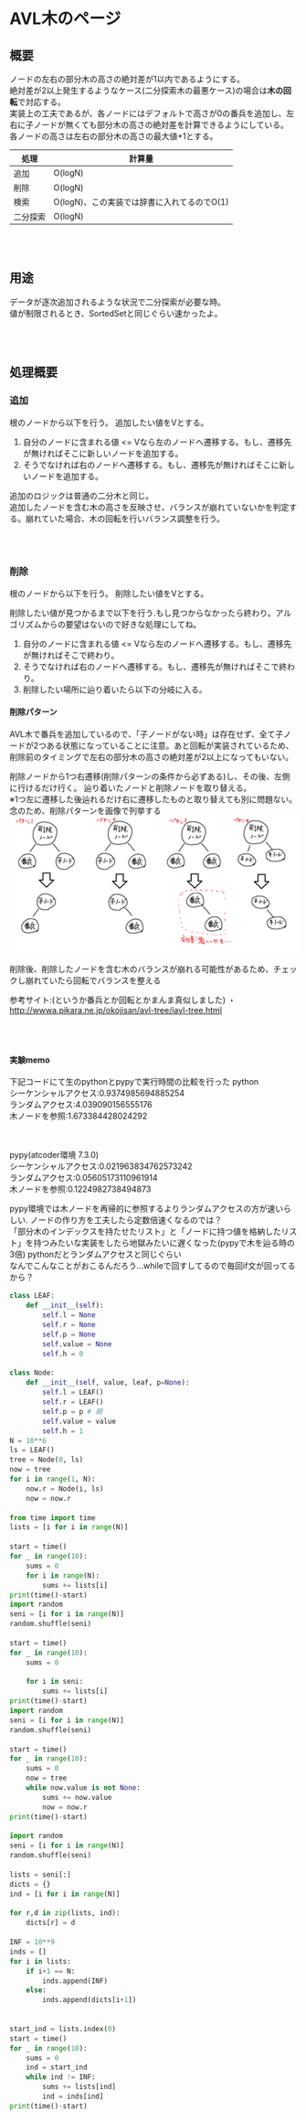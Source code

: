 # AVL木のページ

## 概要
ノードの左右の部分木の高さの絶対差が1以内であるようにする。  
絶対差が2以上発生するようなケース(二分探索木の最悪ケース)の場合は<b>木の回転</b>で対応する。  
実装上の工夫であるが、各ノードにはデフォルトで高さが0の番兵を追加し、左右に子ノードが無くても部分木の高さの絶対差を計算できるようにしている。  
各ノードの高さは左右の部分木の高さの最大値+1とする。  



|  処理  |  計算量  |
| ---- | ---- |
|  追加  | O(logN)  |
|  削除  | O(logN)  |
|  検索  | O(logN)、この実装では辞書に入れてるのでO(1)  |
|  二分探索  | O(logN) |

<br></br>

## 用途
データが逐次追加されるような状況で二分探索が必要な時。  
値が制限されるとき、SortedSetと同じぐらい速かったよ。

<br></br>

## 処理概要

### 追加 
根のノードから以下を行う。
追加したい値をVとする。  

1. 自分のノードに含まれる値 <= Vなら左のノードへ遷移する。もし、遷移先が無ければそこに新しいノードを追加する。  
2. そうでなければ右のノードへ遷移する。もし、遷移先が無ければそこに新しいノードを追加する。  

追加のロジックは普通の二分木と同じ。  
追加したノードを含む木の高さを反映させ、バランスが崩れていないかを判定する。崩れていた場合、木の回転を行いバランス調整を行う。


<br></br>

### 削除 
根のノードから以下を行う。
削除したい値をVとする。  

削除したい値が見つかるまで以下を行う.もし見つからなかったら終わり。アルゴリズムからの要望はないので好きな処理にしてね。
1. 自分のノードに含まれる値 <= Vなら左のノードへ遷移する。もし、遷移先が無ければそこで終わり。  
2. そうでなければ右のノードへ遷移する。もし、遷移先が無ければそこで終わり。  
3. 削除したい場所に辿り着いたら以下の分岐に入る。　 


#### 削除パターン
AVL木で番兵を追加しているので、「子ノードがない時」は存在せず、全て子ノードが2つある状態になっていることに注意。あと回転が実装されているため、削除前のタイミングで左右の部分木の高さの絶対差が2以上になってもいない。

削除ノードから1つ右遷移(削除パターンの条件から必ずある)し、その後、左側に行けるだけ行く。
辿り着いたノードと削除ノードを取り替える。  
※1つ左に遷移した後辿れるだけ右に遷移したものと取り替えても別に問題ない。  
念のため、削除パターンを画像で列挙する
![delete_pattern](./image/delete_pattern.png)


削除後、削除したノードを含む木のバランスが崩れる可能性があるため、チェックし崩れていたら回転でバランスを整える

参考サイト:(というか番兵とか回転とかまんま真似しました)
・http://wwwa.pikara.ne.jp/okojisan/avl-tree/iavl-tree.html


<br></br>

#### 実験memo
下記コードにて生のpythonとpypyで実行時間の比較を行った
python  
シーケンシャルアクセス:0.9374985694885254  
ランダムアクセス:4.039090156555176  
木ノードを参照:1.673384428024292  
  
<br></br>
pypy(atcoder環境 7.3.0)  
シーケンシャルアクセス:0.021963834762573242  
ランダムアクセス:0.05605173110961914  
木ノードを参照:0.1224982738494873
  
  
pypy環境では木ノードを再帰的に参照するよりランダムアクセスの方が速いらしい.
ノードの作り方を工夫したら定数倍速くなるのでは？  
「部分木のインデックスを持たせたリスト」と「ノードに持つ値を格納したリスト」を持つみたいな実装をしたら地獄みたいに遅くなった(pypyで木を辿る時の3倍)
pythonだとランダムアクセスと同じぐらい  
なんでこんなことがおこるんだろう…whileで回すしてるので毎回if文が回ってるから？

```python
class LEAF:
    def __init__(self):
        self.l = None
        self.r = None
        self.p = None
        self.value = None
        self.h = 0
        
class Node:
    def __init__(self, value, leaf, p=None):
        self.l = LEAF()
        self.r = LEAF()
        self.p = p # 親
        self.value = value
        self.h = 1
N = 10**6
ls = LEAF()
tree = Node(0, ls)
now = tree
for i in range(1, N):
    now.r = Node(i, ls)
    now = now.r

from time import time
lists = [i for i in range(N)]

start = time()
for _ in range(10):
    sums = 0
    for i in range(N):
        sums += lists[i]
print(time()-start)
import random 
seni = [i for i in range(N)]
random.shuffle(seni)

start = time()
for _ in range(10):
    sums = 0
    
    for i in seni:
        sums += lists[i]
print(time()-start)
import random 
seni = [i for i in range(N)]
random.shuffle(seni)

start = time()
for _ in range(10):
    sums = 0
    now = tree
    while now.value is not None:
        sums += now.value
        now = now.r
print(time()-start)

import random 
seni = [i for i in range(N)]
random.shuffle(seni)

lists = seni[:]
dicts = {}
ind = [i for i in range(N)]

for r,d in zip(lists, ind):
    dicts[r] = d

INF = 10**9
inds = []
for i in lists:
    if i+1 == N:
        inds.append(INF)
    else:
        inds.append(dicts[i+1])


start_ind = lists.index(0)
start = time()
for _ in range(10):
    sums = 0
    ind = start_ind
    while ind != INF:
        sums += lists[ind]
        ind = inds[ind]
print(time()-start)
```